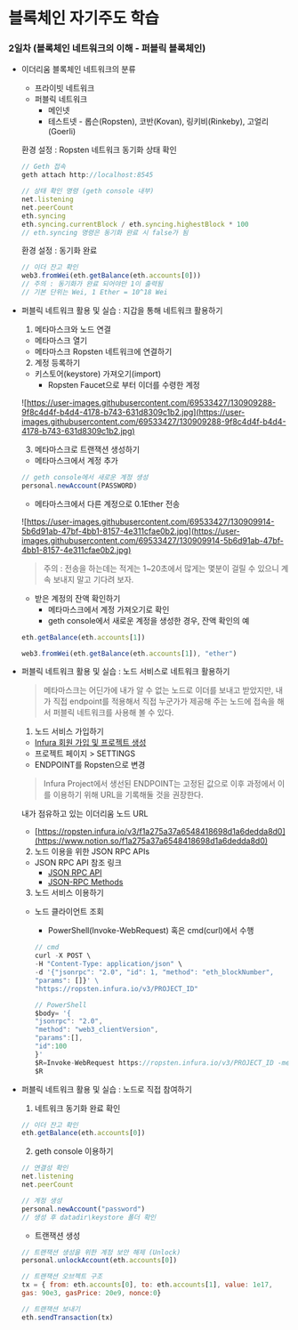 # 블록체인 자기주도 학습

### 2일차 (블록체인 네트워크의 이해 - 퍼블릭 블록체인)

- 이더리움 블록체인 네트워크의 분류
    - 프라이빗 네트워크
    - 퍼블릭 네트워크
        - 메인넷
        - 테스트넷 - 롭슨(Ropsten), 코반(Kovan), 링키비(Rinkeby), 고얼리(Goerli)

    환경 설정 : Ropsten 네트워크 동기화 상태 확인

    ```jsx
    // Geth 접속
    geth attach http://localhost:8545
    
    // 상태 확인 명령 (geth console 내부)
    net.listening
    net.peerCount
    eth.syncing
    eth.syncing.currentBlock / eth.syncing.highestBlock * 100
    // eth.syncing 명령은 동기화 완료 시 false가 됨
    ```

    환경 설정 : 동기화 완료

    ```jsx
    // 이더 잔고 확인
    web3.fromWei(eth.getBalance(eth.accounts[0]))
    // 주의 : 동기화가 완료 되어야만 1이 출력됨
    // 기본 단위는 Wei, 1 Ether = 10^18 Wei
    ```

- 퍼블릭 네트워크 활용 및 실습 : 지갑을 통해 네트워크 활용하기

    1) 메타마스크와 노드 연결

    - 메타마스크 열기
    - 메타마스크 Ropsten 네트워크에 연결하기

    2) 계정 등록하기

    - 키스토어(keystore) 가져오기(import)
        - Ropsten Faucet으로 부터 이더를 수령한 계정

    ![https://user-images.githubusercontent.com/69533427/130909288-9f8c4d4f-b4d4-4178-b743-631d8309c1b2.jpg](https://user-images.githubusercontent.com/69533427/130909288-9f8c4d4f-b4d4-4178-b743-631d8309c1b2.jpg)

    3) 메타마스크로 트랜잭션 생성하기

    - 메타마스크에서 계정 추가

    ```jsx
    // geth console에서 새로운 계정 생성
    personal.newAccount(PASSWORD)
    ```

    - 메타마스크에서 다른 계정으로 0.1Ether 전송

    ![https://user-images.githubusercontent.com/69533427/130909914-5b6d91ab-47bf-4bb1-8157-4e311cfae0b2.jpg](https://user-images.githubusercontent.com/69533427/130909914-5b6d91ab-47bf-4bb1-8157-4e311cfae0b2.jpg)

    > 주의 : 전송을 하는데는 적게는 1~20초에서 많게는 몇분이 걸릴 수 있으니 계속 보내지 말고 기다려 보자.

    - 받은 계정의 잔액 확인하기
        - 메타마스크에서 계정 가져오기로 확인
        - geth console에서 새로운 계정을 생성한 경우, 잔액 확인의 예

    ```jsx
    eth.getBalance(eth.accounts[1])

    web3.fromWei(eth.getBalance(eth.accounts[1]), "ether")
    ```

- 퍼블릭 네트워크 활용 및 실습 : 노드 서비스로 네트워크 활용하기

    > 메타마스크는 어딘가에 내가 알 수 없는 노드로 이더를 보내고 받았지만, 내가 직접 endpoint를 적용해서 직접 누군가가 제공해 주는 노드에 접속을 해서 퍼블릭 네트워크를 사용해 볼 수 있다.

    1) 노드 서비스 가입하기

    - [Infura 회원 가입 및 프로젝트 생성](https://infura.io/)
    - 프로젝트 페이지 > SETTINGS
    - ENDPOINT를 Ropsten으로 변경

    > Infura Project에서 생선된 ENDPOINT는 고정된 값으로 이후 과정에서 이를 이용하기 위해 URL을 기록해둘 것을 권장한다.

    내가 점유하고 있는 이더리움 노드 URL 

    - [https://ropsten.infura.io/v3/f1a275a37a6548418698d1a6dedda8d0](https://www.notion.so/f1a275a37a6548418698d1a6dedda8d0)

    2) 노드 이용을 위한 JSON RPC APIs

    - JSON RPC API 참조 링크
        - [JSON RPC API](https://eth.wiki/json-rpc/API)
        - [JSON-RPC Methods](https://infura.io/docs/ethereum#section/Make-Requests/JSON-RPC-Methods)

    3) 노드 서비스 이용하기

    - 노드 클라이언트 조회
        - PowerShell(Invoke-WebRequest) 혹은 cmd(curl)에서 수행

        ```jsx
        // cmd
        curl -X POST \
        -H "Content-Type: application/json" \
        -d '{"jsonrpc": "2.0", "id": 1, "method": "eth_blockNumber",
        "params": []}' \
        "https://ropsten.infura.io/v3/PROJECT_ID"
        
        // PowerShell
        $body= '{
        "jsonrpc": "2.0",
        "method": "web3_clientVersion",
        "params":[],
        "id":100
        }'
        $R=Invoke-WebRequest https://ropsten.infura.io/v3/PROJECT_ID -method post -body $body -contenttype "application/json"
        $R
        ```

- 퍼블릭 네트워크 활용 및 실습 : 노드로 직접 참여하기

    1) 네트워크 동기화 완료 확인

    ```jsx
    // 이더 잔고 확인
    eth.getBalance(eth.accounts[0])
    ```

    2) geth console 이용하기

    ```jsx
    // 연결성 확인
    net.listening
    net.peerCount
    
    // 계정 생성
    personal.newAccount("password")
    // 생성 후 datadir\keystore 폴더 확인
    ```

    - 트랜잭션 생성

    ```jsx
    // 트랜잭션 생성을 위한 계정 보안 해제 (Unlock)
    personal.unlockAccount(eth.accounts[0])
    
    // 트랜잭션 오브젝트 구조
    tx = { from: eth.accounts[0], to: eth.accounts[1], value: 1e17,
    gas: 90e3, gasPrice: 20e9, nonce:0}
    
    // 트랜잭션 보내기
    eth.sendTransaction(tx)
    ```

